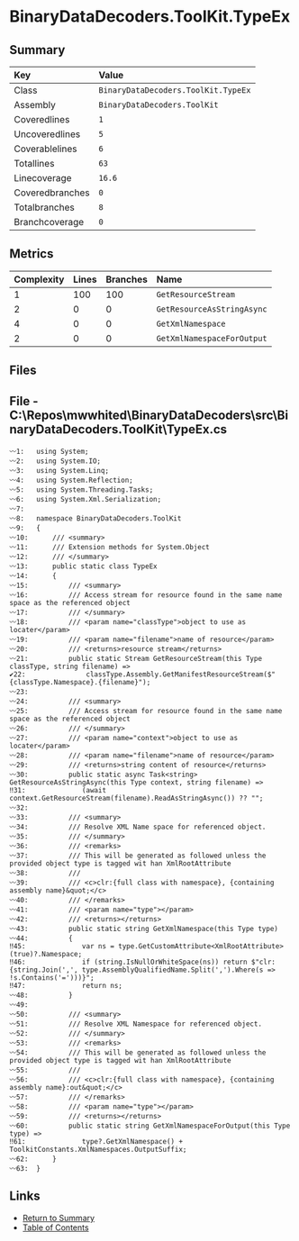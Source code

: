 ﻿# BinaryDataDecoders.ToolKit.TypeEx

## Summary

| Key             | Value                               |
| :-------------- | :---------------------------------- |
| Class           | `BinaryDataDecoders.ToolKit.TypeEx` |
| Assembly        | `BinaryDataDecoders.ToolKit`        |
| Coveredlines    | `1`                                 |
| Uncoveredlines  | `5`                                 |
| Coverablelines  | `6`                                 |
| Totallines      | `63`                                |
| Linecoverage    | `16.6`                              |
| Coveredbranches | `0`                                 |
| Totalbranches   | `8`                                 |
| Branchcoverage  | `0`                                 |

## Metrics

| Complexity | Lines | Branches | Name                       |
| :--------- | :---- | :------- | :------------------------- |
| 1          | 100   | 100      | `GetResourceStream`        |
| 2          | 0     | 0        | `GetResourceAsStringAsync` |
| 4          | 0     | 0        | `GetXmlNamespace`          |
| 2          | 0     | 0        | `GetXmlNamespaceForOutput` |

## Files

## File - C:\Repos\mwwhited\BinaryDataDecoders\src\BinaryDataDecoders.ToolKit\TypeEx.cs

```CSharp
〰1:   using System;
〰2:   using System.IO;
〰3:   using System.Linq;
〰4:   using System.Reflection;
〰5:   using System.Threading.Tasks;
〰6:   using System.Xml.Serialization;
〰7:   
〰8:   namespace BinaryDataDecoders.ToolKit
〰9:   {
〰10:      /// <summary>
〰11:      /// Extension methods for System.Object
〰12:      /// </summary>
〰13:      public static class TypeEx
〰14:      {
〰15:          /// <summary>
〰16:          /// Access stream for resource found in the same name space as the referenced object
〰17:          /// </summary>
〰18:          /// <param name="classType">object to use as locater</param>
〰19:          /// <param name="filename">name of resource</param>
〰20:          /// <returns>resource stream</returns>
〰21:          public static Stream GetResourceStream(this Type classType, string filename) =>
✔22:               classType.Assembly.GetManifestResourceStream($"{classType.Namespace}.{filename}");
〰23:  
〰24:          /// <summary>
〰25:          /// Access stream for resource found in the same name space as the referenced object
〰26:          /// </summary>
〰27:          /// <param name="context">object to use as locater</param>
〰28:          /// <param name="filename">name of resource</param>
〰29:          /// <returns>string content of resource</returns>
〰30:          public static async Task<string> GetResourceAsStringAsync(this Type context, string filename) =>
‼31:              (await context.GetResourceStream(filename).ReadAsStringAsync()) ?? "";
〰32:  
〰33:          /// <summary>
〰34:          /// Resolve XML Name space for referenced object.
〰35:          /// </summary>
〰36:          /// <remarks>
〰37:          /// This will be generated as followed unless the provided object type is tagged wit han XmlRootAttribute
〰38:          ///
〰39:          /// <c>clr:{full class with namespace}, {containing assembly name}&quot;</c>
〰40:          /// </remarks>
〰41:          /// <param name="type"></param>
〰42:          /// <returns></returns>
〰43:          public static string GetXmlNamespace(this Type type)
〰44:          {
‼45:              var ns = type.GetCustomAttribute<XmlRootAttribute>(true)?.Namespace;
‼46:              if (string.IsNullOrWhiteSpace(ns)) return $"clr:{string.Join(',', type.AssemblyQualifiedName.Split(',').Where(s => !s.Contains('=')))}";
‼47:              return ns;
〰48:          }
〰49:  
〰50:          /// <summary>
〰51:          /// Resolve XML Namespace for referenced object.
〰52:          /// </summary>
〰53:          /// <remarks>
〰54:          /// This will be generated as followed unless the provided object type is tagged wit han XmlRootAttribute
〰55:          ///
〰56:          /// <c>clr:{full class with namespace}, {containing assembly name}:out&quot;</c>
〰57:          /// </remarks>
〰58:          /// <param name="type"></param>
〰59:          /// <returns></returns>
〰60:          public static string GetXmlNamespaceForOutput(this Type type) =>
‼61:              type?.GetXmlNamespace() + ToolkitConstants.XmlNamespaces.OutputSuffix;
〰62:      }
〰63:  }
```

## Links

* [Return to Summary](Summary.md)
* [Table of Contents](../TOC.md)

